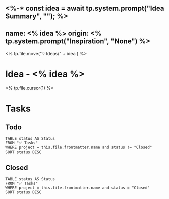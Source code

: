 <%-*
	const idea = await tp.system.prompt("Idea Summary", "");
%>
---
name:  <% idea %>
origin: <% tp.system.prompt("Inspiration", "None") %>
---
<% tp.file.move("💡 Ideas/" + idea ) %>
# Idea - <% idea %>

<% tp.file.cursor(1) %>


# Tasks
## Todo
```dataview
TABLE status AS Status
FROM "✅ Tasks"
WHERE project = this.file.frontmatter.name and status != "Closed"
SORT status DESC
```
## Closed
```dataview
TABLE status AS Status
FROM "✅ Tasks"
WHERE project = this.file.frontmatter.name and status = "Closed"
SORT status DESC
```